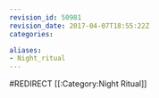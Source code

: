 ```yaml
---
revision_id: 50981
revision_date: 2017-04-07T18:55:22Z
categories:

aliases:
- Night_ritual
---
```


#REDIRECT [[:Category:Night Ritual]]